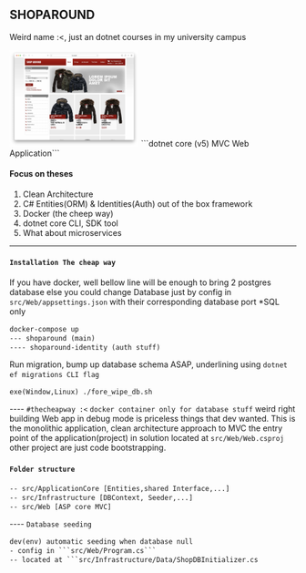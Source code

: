 ## SHOPAROUND
Weird name :<, just an dotnet courses in my university campus
<div style="display:flex"></div>
<img src="./docs/web_app.jpg" style="width:45%; text-align:center">
<!-- <a href="http://www.youtube.com/watch?feature=player_embedded&v=lkmvnjypENw" target="_blank"><img src="http://img.youtube.com/vi/lkmvnjypENw/2.jpg" 
alt="Bash Into Zsh!" style="width:45%;border-color:white" /></a> -->
<!-- https://www.youtube.com/watch?v=lkmvnjypENw&t=18s -->
```dotnet core (v5) MVC Web Application```

#### Focus on theses
1. Clean Architecture
2. C# Entities(ORM) & Identities(Auth) out of the box framework
3. Docker (the cheep way)
4. dotnet core CLI, SDK tool
5. What about microservices

-----
#### ```Installation The cheap way```
If you have docker, well bellow line will be enough to bring 2 postgres database else you could change Database just by config in ```src/Web/appsettings.json``` with their corresponding database port *SQL only

```
docker-compose up
--- shoparound (main)
---- shoparound-identity (auth stuff)
```

Run migration, bump up database schema ASAP, underlining using ```dotnet ef migrations CLI flag```
```
exe(Window,Linux) ./fore_wipe_db.sh
```
---- ```#thecheapway :<```
```docker container only for database stuff``` weird right building Web app in debug mode is priceless things that dev wanted. This is the monolithic application, clean architecture approach to MVC the entry point of the application(project) in solution located at ```src/Web/Web.csproj``` other project are just code bootstrapping. 
#### ```Folder structure```
```
-- src/ApplicationCore [Entities,shared Interface,...]
-- src/Infrastructure [DBContext, Seeder,...]
-- src/Web [ASP core MVC]
```

---- ```Database seeding```
```
dev(env) automatic seeding when database null 
- config in ```src/Web/Program.cs``` 
-- located at ```src/Infrastructure/Data/ShopDBInitializer.cs
```
